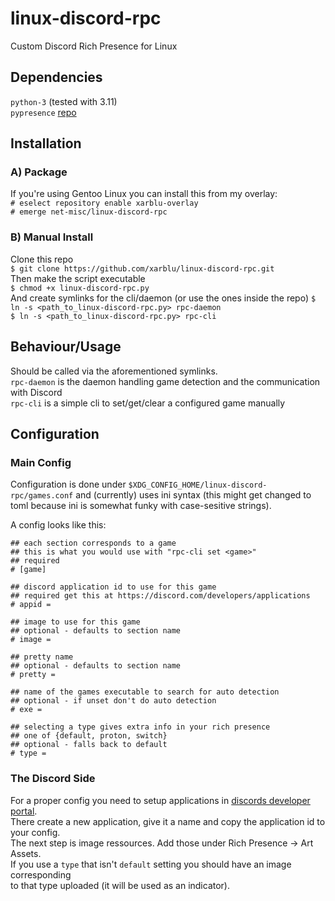 # linux-discord-rpc
Custom Discord Rich Presence for Linux

## Dependencies
`python-3` (tested with 3.11)  
`pypresence` [repo](https://github.com/qwertyquerty/pypresence)

## Installation
### A) Package  
If you're using Gentoo Linux you can install this from my overlay:  
`# eselect repository enable xarblu-overlay`  
`# emerge net-misc/linux-discord-rpc`  

### B) Manual Install  
Clone this repo  
`$ git clone https://github.com/xarblu/linux-discord-rpc.git`  
Then make the script executable  
`$ chmod +x linux-discord-rpc.py`  
And create symlinks for the cli/daemon (or use the ones inside the repo)
`$ ln -s <path_to_linux-discord-rpc.py> rpc-daemon`  
`$ ln -s <path_to_linux-discord-rpc.py> rpc-cli`  

## Behaviour/Usage
Should be called via the aforementioned symlinks.  
`rpc-daemon` is the daemon handling game detection and the communication with Discord  
`rpc-cli` is a simple cli to set/get/clear a configured game manually  

## Configuration
### Main Config
Configuration is done under `$XDG_CONFIG_HOME/linux-discord-rpc/games.conf` and (currently) uses
ini syntax (this might get changed to toml because ini is somewhat funky with case-sesitive strings).  

A config looks like this:
```
## each section corresponds to a game
## this is what you would use with "rpc-cli set <game>" 
## required
# [game]

## discord application id to use for this game
## required get this at https://discord.com/developers/applications
# appid =

## image to use for this game
## optional - defaults to section name
# image =

## pretty name
## optional - defaults to section name
# pretty = 

## name of the games executable to search for auto detection
## optional - if unset don't do auto detection
# exe = 

## selecting a type gives extra info in your rich presence
## one of {default, proton, switch}
## optional - falls back to default
# type = 
```
### The Discord Side
For a proper config you need to setup applications in [discords developer portal](https://discord.com/developers/applications).  
There create a new application, give it a name and copy the application id to your config.  
The next step is image ressources. Add those under Rich Presence -> Art Assets.  
If you use a `type` that isn't `default` setting you should have an image corresponding  
to that type uploaded (it will be used as an indicator).
